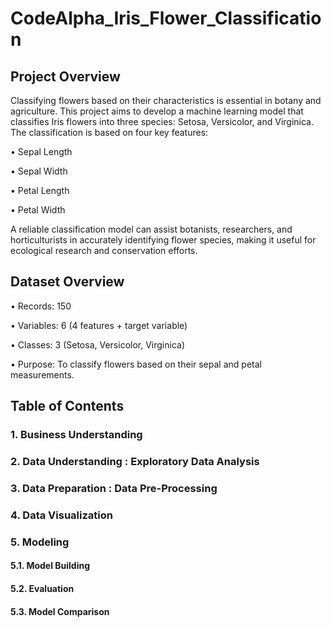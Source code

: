 # CodeAlpha_Iris_Flower_Classification
## Project Overview
Classifying flowers based on their characteristics is essential in botany and agriculture. This project aims to develop a machine learning model that classifies Iris flowers into three species: Setosa, Versicolor, and Virginica.
The classification is based on four key features:

•	Sepal Length

•	Sepal Width

•	Petal Length

•	Petal Width

A reliable classification model can assist botanists, researchers, and horticulturists in accurately identifying flower species, making it useful for ecological research and conservation efforts.
## Dataset Overview
•	Records: 150

•	Variables: 6 (4 features + target variable)

•	Classes: 3 (Setosa, Versicolor, Virginica)

•	Purpose: To classify flowers based on their sepal and petal measurements.
## Table of Contents
### 1.	Business Understanding 
### 2.	Data Understanding : Exploratory Data Analysis 
### 3.	Data Preparation : Data Pre-Processing 
### 4.	Data Visualization 
### 5.	Modeling
  #### 5.1.	Model Building
  #### 5.2.	Evaluation 
  #### 5.3.	Model Comparison
